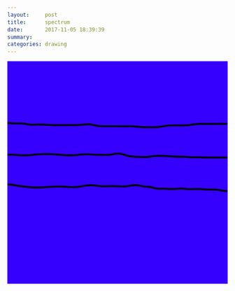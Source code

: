 ```yaml
---
layout:     post
title:      spectrum
date:       2017-11-05 18:39:39
summary:    
categories: drawing
---
```

![spectrum](/images/diary/spectrum.png ".")

